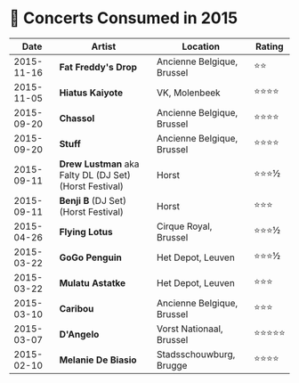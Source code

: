 # 🎤 Concerts Consumed in 2015

| Date | Artist | Location | Rating |
| --- | --- | --- | --- |
| 2015-11-16 | **Fat Freddy's Drop** | Ancienne Belgique, Brussel | ⭐️⭐️ |
| 2015-11-05 | **Hiatus Kaiyote** | VK, Molenbeek | ⭐️⭐️⭐⭐ |
| 2015-09-20 | **Chassol** | Ancienne Belgique, Brussel | ⭐️⭐️⭐⭐ |
| 2015-09-20 | **Stuff** | Ancienne Belgique, Brussel | ⭐️⭐️⭐⭐ |
| 2015-09-11 | **Drew Lustman** aka Falty DL (DJ Set) (Horst Festival) | Horst | ⭐️⭐️⭐½ |
| 2015-09-11 | **Benji B** (DJ Set) (Horst Festival) | Horst | ⭐️⭐️⭐ |
| 2015-04-26 | **Flying Lotus** | Cirque Royal, Brussel | ⭐️⭐️⭐½ |
| 2015-03-22 | **GoGo Penguin** | Het Depot, Leuven | ⭐️⭐️⭐½ |
| 2015-03-22 | **Mulatu Astatke** | Het Depot, Leuven | ⭐️⭐️⭐ |
| 2015-03-10 | **Caribou** | Ancienne Belgique, Brussel | ⭐️⭐️⭐ |
| 2015-03-07 | **D'Angelo** | Vorst Nationaal, Brussel | ⭐️⭐️⭐⭐⭐ |
| 2015-02-10 | **Melanie De Biasio** | Stadsschouwburg, Brugge | ⭐️⭐️⭐⭐ |